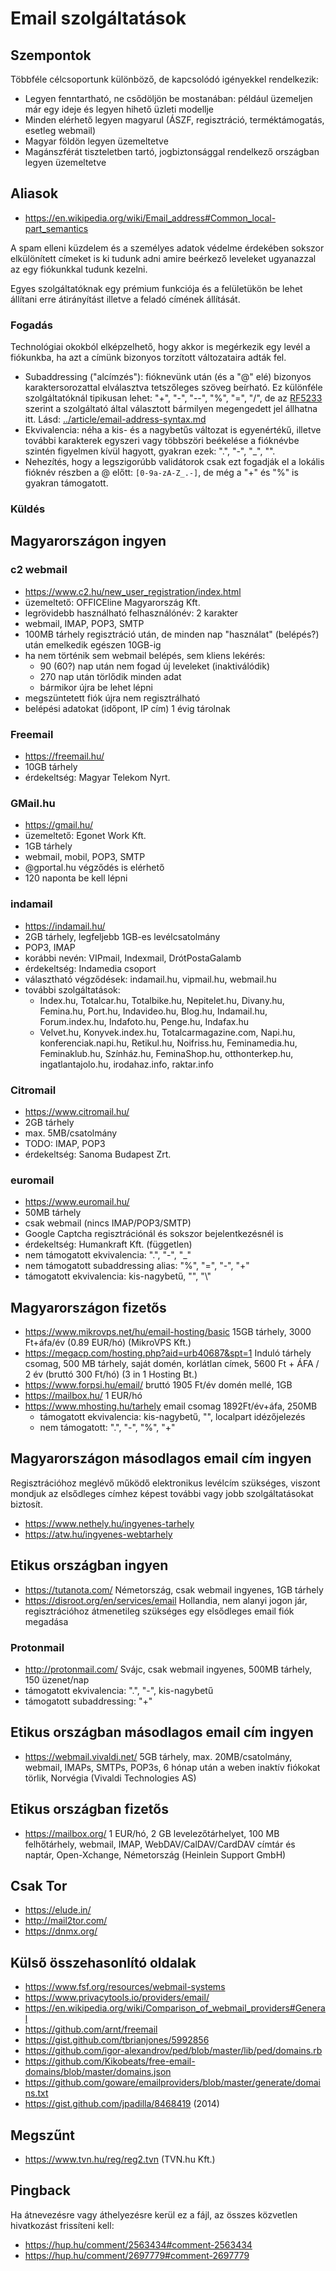 # Email szolgáltatások

## Szempontok

Többféle célcsoportunk különböző, de kapcsolódó igényekkel rendelkezik:

* Legyen fenntartható, ne csődöljön be mostanában: például üzemeljen már egy ideje és legyen hihető üzleti modellje
* Minden elérhető legyen magyarul (ÁSZF, regisztráció, terméktámogatás, esetleg webmail)
* Magyar földön legyen üzemeltetve
* Magánszférát tiszteletben tartó, jogbiztonsággal rendelkező országban legyen üzemeltetve

## Aliasok

* https://en.wikipedia.org/wiki/Email_address#Common_local-part_semantics

A spam elleni küzdelem és a személyes adatok védelme érdekében sokszor elkülönített címeket is ki tudunk adni amire beérkező leveleket ugyanazzal az egy fiókunkkal tudunk kezelni.

Egyes szolgáltatóknak egy prémium funkciója és a felületükön be lehet állítani erre átirányítást illetve a feladó címének állítását.

### Fogadás

Technológiai okokból elképzelhető, hogy akkor is megérkezik egy levél a fiókunkba, ha azt a címünk bizonyos torzított változataira adták fel.

* Subaddressing ("alcímzés"): fióknevünk után (és a "@" elé) bizonyos karaktersorozattal elválasztva tetszőleges szöveg beírható. Ez különféle szolgáltatóknál tipikusan lehet: "+", "-", "--", "%", "=", "/", de az [RF5233](https://tools.ietf.org/html/rfc5233) szerint a szolgáltató által választott bármilyen megengedett jel állhatna itt. Lásd: [../article/email-address-syntax.md](../article/email-address-syntax.md)
* Ekvivalencia: néha a kis- és a nagybetűs változat is egyenértékű, illetve további karakterek egyszeri vagy többszöri beékelése a fióknévbe szintén figyelmen kívül hagyott, gyakran ezek: ".", "-", "_", "\".
* Nehezítés, hogy a legszigorúbb validátorok csak ezt fogadják el a lokális fióknév részben a @ előtt: `[0-9a-zA-Z_.-]`, de még a "+" és "%" is gyakran támogatott.

### Küldés

## Magyarországon ingyen

### c2 webmail

* https://www.c2.hu/new_user_registration/index.html
* üzemeltető: OFFICEline Magyarország Kft.
* legrövidebb használható felhasználónév: 2 karakter
* webmail, IMAP, POP3, SMTP
* 100MB tárhely regisztráció után, de minden nap "használat" (belépés?) után emelkedik egészen 10GB-ig
* ha nem történik sem webmail belépés, sem kliens lekérés:
  * 90 (60?) nap után nem fogad új leveleket (inaktiválódik)
  * 270 nap után törlődik minden adat
  * bármikor újra be lehet lépni
* megszüntetett fiók újra nem regisztrálható
* belépési adatokat (időpont, IP cím) 1 évig tárolnak

### Freemail

* https://freemail.hu/
* 10GB tárhely
* érdekeltség: Magyar Telekom Nyrt.

### GMail.hu

* https://gmail.hu/
* üzemeltető: Egonet Work Kft.
* 1GB tárhely
* webmail, mobil, POP3, SMTP
* @gportal.hu végződés is elérhető
* 120 naponta be kell lépni

### indamail

* https://indamail.hu/
* 2GB tárhely, legfeljebb 1GB-es levélcsatolmány
* POP3, IMAP
* korábbi nevén: VIPmail, Indexmail, DrótPostaGalamb
* érdekeltség: Indamedia csoport
* választható végződések: indamail.hu, vipmail.hu, webmail.hu
* további szolgáltatások:
  * Index.hu, Totalcar.hu, Totalbike.hu, Nepitelet.hu, Divany.hu, Femina.hu, Port.hu, Indavideo.hu, Blog.hu, Indamail.hu, Forum.index.hu, Indafoto.hu, Penge.hu, Indafax.hu
  * Velvet.hu, Konyvek.index.hu, Totalcarmagazine.com, Napi.hu, konferenciak.napi.hu, Retikul.hu, Noifriss.hu, Feminamedia.hu, Feminaklub.hu, Színház.hu, FeminaShop.hu, otthonterkep.hu, ingatlantajolo.hu, irodahaz.info, raktar.info

### Citromail

* https://www.citromail.hu/
* 2GB tárhely
* max. 5MB/csatolmány
* TODO: IMAP, POP3
* érdekeltség: Sanoma Budapest Zrt.

### euromail

* https://www.euromail.hu/
* 50MB tárhely
* csak webmail (nincs IMAP/POP3/SMTP)
* Google Captcha regisztrációnál és sokszor bejelentkezésnél is
* érdekeltség: Humankraft Kft. (független)
* nem támogatott ekvivalencia: ".", "-", "_"
* nem támogatott subaddressing alias: "%", "=", "-", "+"
* támogatott ekvivalencia: kis-nagybetű, "\", "\\"

## Magyarországon fizetős

* https://www.mikrovps.net/hu/email-hosting/basic 15GB tárhely, 3000 Ft+áfa/év (0.89 EUR/hó) (MikroVPS Kft.)
* https://megacp.com/hosting.php?aid=urb40687&spt=1 Induló tárhely csomag, 500 MB tárhely, saját domén, korlátlan címek, 5600 Ft + ÁFA / 2 év (bruttó 300 Ft/hó) (3 in 1 Hosting Bt.)
* https://www.forpsi.hu/email/ bruttó 1905 Ft/év domén mellé, 1GB
* https://mailbox.hu/ 1 EUR/hó
* https://www.mhosting.hu/tarhely email csomag 1892Ft/év+áfa, 250MB
  * támogatott ekvivalencia: kis-nagybetű, "\", localpart idézőjelezés
  * nem támogatott: ".", "-", "%", "+"

## Magyarországon másodlagos email cím ingyen

Regisztrációhoz meglévő működő elektronikus levélcím szükséges, viszont mondjuk az elsődleges címhez képest további vagy jobb szolgáltatásokat biztosít.

* https://www.nethely.hu/ingyenes-tarhely
* https://atw.hu/ingyenes-webtarhely

## Etikus országban ingyen

* https://tutanota.com/ Németország, csak webmail ingyenes, 1GB tárhely
* https://disroot.org/en/services/email Hollandia, nem alanyi jogon jár, regisztrációhoz átmenetileg szükséges egy elsődleges email fiók megadása

### Protonmail

* http://protonmail.com/ Svájc, csak webmail ingyenes, 500MB tárhely, 150 üzenet/nap
* támogatott ekvivalencia: ".", "-", kis-nagybetű
* támogatott subaddressing: "+"

## Etikus országban másodlagos email cím ingyen

* https://webmail.vivaldi.net/ 5GB tárhely, max. 20MB/csatolmány, webmail, IMAPs, SMTPs, POP3s, 6 hónap után a weben inaktív fiókokat törlik, Norvégia (Vivaldi Technologies AS)

## Etikus országban fizetős

* https://mailbox.org/ 1 EUR/hó, 2 GB levelezőtárhelyet, 100 MB felhőtárhely, webmail, IMAP, WebDAV/CalDAV/CardDAV címtár és naptár, Open-Xchange, Németország (Heinlein Support GmbH)

## Csak Tor

* https://elude.in/
* http://mail2tor.com/
* https://dnmx.org/

## Külső összehasonlító oldalak

* https://www.fsf.org/resources/webmail-systems
* https://www.privacytools.io/providers/email/
* https://en.wikipedia.org/wiki/Comparison_of_webmail_providers#General
* https://github.com/arnt/freemail
* https://gist.github.com/tbrianjones/5992856
* https://github.com/igor-alexandrov/ped/blob/master/lib/ped/domains.rb
* https://github.com/Kikobeats/free-email-domains/blob/master/domains.json
* https://github.com/goware/emailproviders/blob/master/generate/domains.txt
* https://gist.github.com/jpadilla/8468419 (2014)

## Megszűnt

* https://www.tvn.hu/reg/reg2.tvn (TVN.hu Kft.)

## Pingback

Ha átnevezésre vagy áthelyezésre kerül ez a fájl, az összes közvetlen hivatkozást frissíteni kell:

* https://hup.hu/comment/2563434#comment-2563434
* https://hup.hu/comment/2697779#comment-2697779
